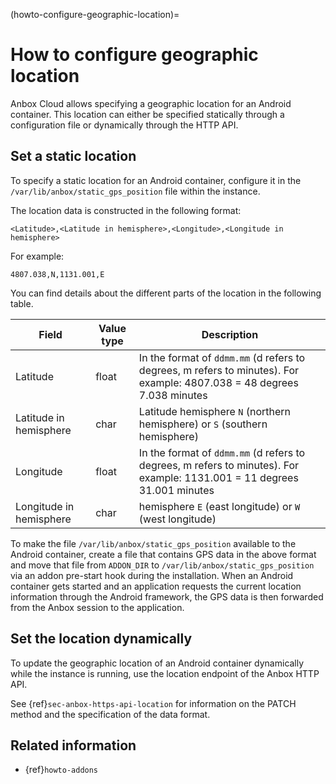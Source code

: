 (howto-configure-geographic-location)=
# How to configure geographic location

Anbox Cloud allows specifying a geographic location for an Android container. This location can either be specified statically through a configuration file or dynamically through the HTTP API.

## Set a static location

To specify a static location for an Android container, configure it in the `/var/lib/anbox/static_gps_position` file within the instance.

The location data is constructed in the following format:

```
<Latitude>,<Latitude in hemisphere>,<Longitude>,<Longitude in hemisphere>
```

For example:

    4807.038,N,1131.001,E

You can find details about the different parts of the location in the following table.

Field                   | Value type | Description
------------------------|------------|-------------------------------------------------------------------
Latitude                | float      | In the format of `ddmm.mm` (d refers to degrees, m refers to minutes). For example: 4807.038 = 48 degrees 7.038 minutes
Latitude in hemisphere  | char       | Latitude hemisphere `N` (northern hemisphere) or `S` (southern hemisphere)
Longitude               | float      | In the format of `ddmm.mm` (d refers to degrees, m refers to minutes). For example: 1131.001 = 11 degrees 31.001 minutes
Longitude in hemisphere | char       | hemisphere `E` (east longitude) or `W` (west longitude)

To make the file `/var/lib/anbox/static_gps_position` available to the Android container, create a file that contains GPS data in the above format and move that file from `ADDON_DIR` to `/var/lib/anbox/static_gps_position` via an addon pre-start hook during the installation. When an Android container gets started and an application requests the current location information through the Android framework, the GPS data is then forwarded from the Anbox session to the application.

## Set the location dynamically

To update the geographic location of an Android container dynamically while the instance is running, use the location endpoint of the Anbox HTTP API.

See {ref}`sec-anbox-https-api-location` for information on the PATCH method and the specification of the data format.

## Related information
* {ref}`howto-addons`
